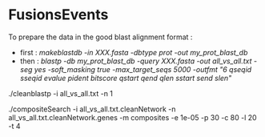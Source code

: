 # FusionsEvents

To prepare the data in the good blast alignment format : 
- first : *makeblastdb -in XXX.fasta -dbtype prot -out my_prot_blast_db*
- then : *blastp -db my_prot_blast_db -query XXX.fasta -out all_vs_all.txt -seg yes -soft_masking true -max_target_seqs 5000 -outfmt "6 qseqid sseqid evalue pident bitscore qstart qend qlen sstart send slen"*


./cleanblastp -i all_vs_all.txt -n 1

./compositeSearch -i all_vs_all.txt.cleanNetwork -n all_vs_all.txt.cleanNetwork.genes -m composites -e 1e-05 -p 30 -c 80 -l 20 -t 4

